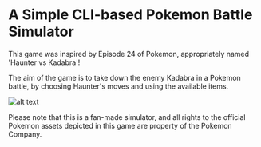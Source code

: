 # A Simple CLI-based Pokemon Battle Simulator

This game was inspired by Episode 24 of Pokemon, appropriately named 'Haunter vs Kadabra'!

The aim of the game is to take down the enemy Kadabra in a Pokemon battle, by choosing Haunter's moves and using the available items.

![alt text](https://pokemon.fandom.com/wiki/File:TB024_13.jpg)

Please note that this is a fan-made simulator, and all rights to the official Pokemon assets depicted in this game are property of the Pokemon Company.
